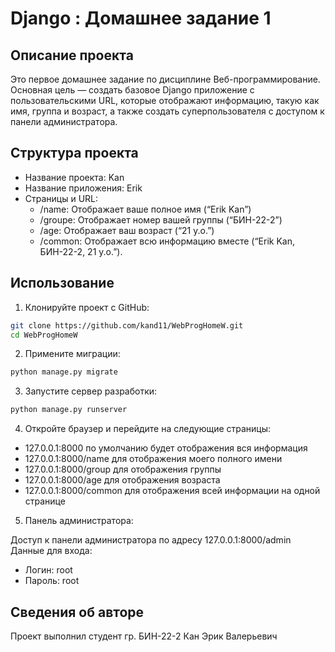# Django : Домашнее задание 1

## Описание проекта

Это первое домашнее задание по дисциплине Веб-программирование. Основная цель — создать базовое Django приложение с пользовательскими URL, которые отображают информацию, такую как имя, группа и возраст, а также создать суперпользователя с доступом к панели администратора.

## Структура проекта

- Название проекта: Kan
- Название приложения: Erik
- Страницы и URL:
    - /name: Отображает ваше полное имя (“Erik Kan”)
	- /groupe: Отображает номер вашей группы (“БИН-22-2”)
	- /age: Отображает ваш возраст (“21 y.o.”)
	- /common: Отображает всю информацию вместе (“Erik Kan, БИН-22-2, 21 y.o.”).

## Использование
1. Клонируйте проект с GitHub:

```bash
git clone https://github.com/kand11/WebProgHomeW.git
cd WebProgHomeW
```
2. Примените миграции:
```bash
python manage.py migrate
```

3. Запустите сервер разработки:
```bash
python manage.py runserver
```
4. Откройте браузер и перейдите на следующие страницы:
- 127.0.0.1:8000 по умолчанию будет отображения вся информация
- 127.0.0.1:8000/name для отображения моего полного имени
- 127.0.0.1:8000/group для отображения группы
- 127.0.0.1:8000/age для отображения возраста
- 127.0.0.1:8000/common для отображения всей информации на одной странице

5. Панель администратора:

Доступ к панели администратора по адресу 127.0.0.1:8000/admin
Данные для входа:
- Логин: root
- Пароль: root

## Сведения об авторе
Проект выполнил студент гр. БИН-22-2 Кан Эрик Валерьевич
